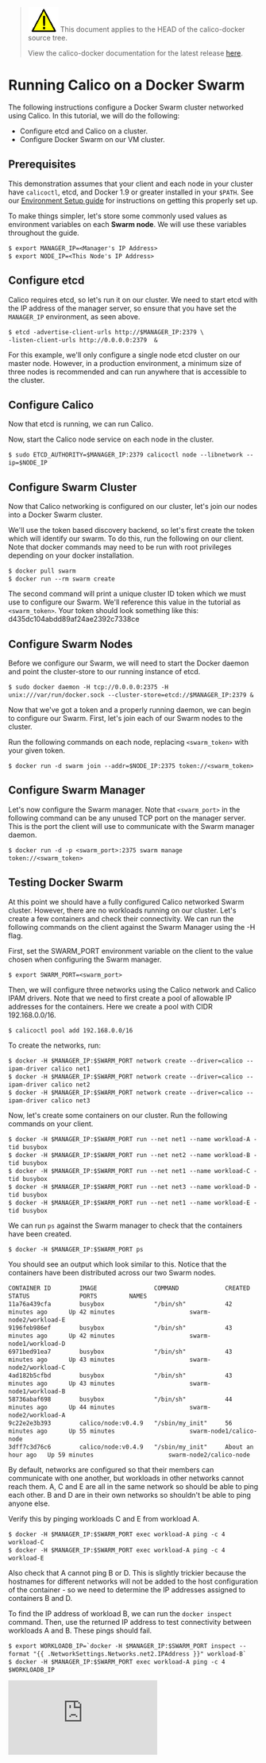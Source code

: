<!--- master only -->
> ![warning](../../images/warning.png) This document applies to the HEAD of the calico-docker source tree.
>
> View the calico-docker documentation for the latest release [here](https://github.com/projectcalico/calico-docker/blob/v0.12.0/README.md).
<!--- else
> You are viewing the calico-docker documentation for release **release**.
<!--- end of master only -->

# Running Calico on a Docker Swarm

The following instructions configure a Docker Swarm cluster networked using Calico. In this tutorial, we will do the following:

* Configure etcd and Calico on a cluster.
* Configure Docker Swarm on our VM cluster.

## Prerequisites 

This demonstration assumes that your client and each node in your cluster have `calicoctl`, etcd, and Docker 1.9 or greater installed in your `$PATH`. See our [Environment Setup guide](https://github.com/projectcalico/calico-docker/blob/master/docs/getting-started/libnetwork/EnvironmentSetup.md) for instructions on getting this properly set up.

To make things simpler, let's store some commonly used values as environment variables on each **Swarm node**. We will use these variables throughout the guide.

    $ export MANAGER_IP=<Manager's IP Address>
    $ export NODE_IP=<This Node's IP Address>

## Configure etcd

Calico requires etcd, so let's run it on our cluster. We need to start etcd with the IP address of the manager server, so ensure that you have set the `MANAGER_IP` environment, as seen above.

    $ etcd -advertise-client-urls http://$MANAGER_IP:2379 \
    -listen-client-urls http://0.0.0.0:2379  &
    
For this example, we'll only configure a single node etcd cluster on our master node. However, in a production environment, a minimum size of three nodes is recommended and can run anywhere that is accessible to the cluster.

## Configure Calico

Now that etcd is running, we can run Calico.
    
Now, start the Calico node service on each node in the cluster. 

    $ sudo ETCD_AUTHORITY=$MANAGER_IP:2379 calicoctl node --libnetwork --ip=$NODE_IP

## Configure Swarm Cluster

Now that Calico networking is configured on our cluster, let's join our nodes into a Docker Swarm cluster.

We'll use the token based discovery backend, so let's first create the token which will identify our swarm. To do this, run the following on our client. Note that docker commands may need to be run with root privileges depending on your docker installation.

    $ docker pull swarm
    $ docker run --rm swarm create
    
The second command will print a unique cluster ID token which we must use to configure our Swarm. We'll reference this value in the tutorial as `<swarm_token>`. Your token should look something like this:
    d435dc104abdd89af24ae2392c7338ce

## Configure Swarm Nodes

Before we configure our Swarm, we will need to start the Docker daemon and point the cluster-store to our running instance of etcd. 

    $ sudo docker daemon -H tcp://0.0.0.0:2375 -H unix:///var/run/docker.sock --cluster-store=etcd://$MANAGER_IP:2379 &

Now that we've got a token and a properly running daemon, we can begin to configure our Swarm. First, let's join each of our Swarm nodes to the cluster.

Run the following commands on each node, replacing `<swarm_token>` with your given token.
    
    $ docker run -d swarm join --addr=$NODE_IP:2375 token://<swarm_token>
    
## Configure Swarm Manager

Let's now configure the Swarm manager. Note that `<swarm_port>` in the following command can be any unused TCP port on the manager server. This is the port the client will use to communicate with the Swarm manager daemon. 

    $ docker run -d -p <swarm_port>:2375 swarm manage token://<swarm_token>
    
## Testing Docker Swarm
    
At this point we should have a fully configured Calico networked Swarm cluster. However, there are no workloads running on our cluster. Let's create a few containers and check their connectivity. We can run the following commands on the client against the Swarm Manager using the -H flag.

First, set the SWARM_PORT environment variable on the client to the value chosen when configuring the Swarm manager.

    $ export SWARM_PORT=<swarm_port>
       
Then, we will configure three networks using the Calico network and Calico IPAM drivers. Note that we need to first create a pool of allowable IP addresses for the containers. Here we create a pool with CIDR 192.168.0.0/16.

    $ calicoctl pool add 192.168.0.0/16
   
To create the networks, run:
    
    $ docker -H $MANAGER_IP:$SWARM_PORT network create --driver=calico --ipam-driver calico net1
    $ docker -H $MANAGER_IP:$SWARM_PORT network create --driver=calico --ipam-driver calico net2
    $ docker -H $MANAGER_IP:$SWARM_PORT network create --driver=calico --ipam-driver calico net3
    
Now, let's create some containers on our cluster. Run the following commands on your client.

    $ docker -H $MANAGER_IP:$SWARM_PORT run --net net1 --name workload-A -tid busybox
    $ docker -H $MANAGER_IP:$SWARM_PORT run --net net2 --name workload-B -tid busybox
    $ docker -H $MANAGER_IP:$SWARM_PORT run --net net1 --name workload-C -tid busybox
    $ docker -H $MANAGER_IP:$SWARM_PORT run --net net3 --name workload-D -tid busybox
    $ docker -H $MANAGER_IP:$SWARM_PORT run --net net1 --name workload-E -tid busybox
     
We can run `ps` against the Swarm manager to check that the containers have been created.

    $ docker -H $MANAGER_IP:$SWARM_PORT ps
    
You should see an output which look similar to this. Notice that the containers have been distributed across our two Swarm nodes.

```
CONTAINER ID        IMAGE                COMMAND             CREATED             STATUS              PORTS         NAMES
11a76a439cfa        busybox              "/bin/sh"           42 minutes ago      Up 42 minutes                     swarm-node2/workload-E
9196feb986ef        busybox              "/bin/sh"           43 minutes ago      Up 42 minutes                     swarm-node1/workload-D
6971bed91ea7        busybox              "/bin/sh"           43 minutes ago      Up 43 minutes                     swarm-node2/workload-C
4ad182b5cfbd        busybox              "/bin/sh"           43 minutes ago      Up 43 minutes                     swarm-node1/workload-B
58736abaf698        busybox              "/bin/sh"           44 minutes ago      Up 44 minutes                     swarm-node2/workload-A
9c22e2e3b393        calico/node:v0.4.9   "/sbin/my_init"     56 minutes ago      Up 55 minutes                     swarm-node1/calico-node
3dff7c3d76c6        calico/node:v0.4.9   "/sbin/my_init"     About an hour ago   Up 59 minutes                     swarm-node2/calico-node
```

By default, networks are configured so that their members can communicate with one another, but workloads in other networks cannot reach them. A, C and E are all in the same network so should be able to ping each other. B and D are in their own networks so shouldn't be able to ping anyone else.

Verify this by pinging workloads C and E from workload A.

    $ docker -H $MANAGER_IP:$SWARM_PORT exec workload-A ping -c 4 workload-C
    $ docker -H $MANAGER_IP:$SWARM_PORT exec workload-A ping -c 4 workload-E
    
Also check that A cannot ping B or D. This is slightly trickier because the hostnames for different networks will not be added to the host configuration of the container - so we need to determine the IP addresses assigned to containers B and D.

To find the IP address of workload B, we can run the `docker inspect` command. Then, use the returned IP address to test connectivity between workloads A and B. These pings should fail.

    $ export WORKLOADB_IP=`docker -H $MANAGER_IP:$SWARM_PORT inspect --format "{{ .NetworkSettings.Networks.net2.IPAddress }}" workload-B`
    $ docker -H $MANAGER_IP:$SWARM_PORT exec workload-A ping -c 4 $WORKLOADB_IP
[![Analytics](https://ga-beacon.appspot.com/UA-52125893-3/calico-docker/docs/getting-started/libnetwork/CalicoSwarm.md?pixel)](https://github.com/igrigorik/ga-beacon)
